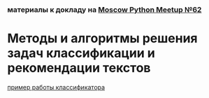 ### материалы к докладу на [Moscow Python Meetup №62](http://www.moscowpython.ru/meetup/62/)

# Методы и алгоритмы решения задач классификации и рекомендации текстов

[пример работы классификатора](https://github.com/smayluk/recipe-classification-and-recommendation/tree/master/examples/classification)